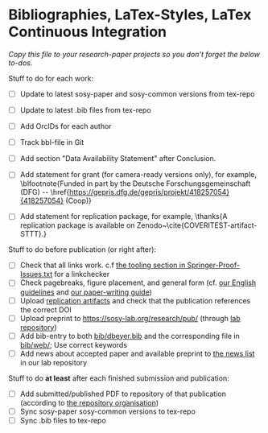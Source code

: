 # Bibliographies, LaTex-Styles, LaTex Continuous Integration

*Copy this file to your research-paper projects so you don't forget the below to-dos.*

Stuff to do for each work:

- [ ] Update to latest sosy-paper and sosy-common versions from tex-repo
- [ ] Update to latest .bib files from tex-repo
- [ ] Add OrcIDs for each author
- [ ] Track bbl-file in Git
- [ ] Add section "Data Availability Statement" after Conclusion.
- [ ] Add statement for grant (for camera-ready versions only), for example,
      \blfootnote{Funded in part by the Deutsche Forschungsgemeinschaft (DFG)
      -- \href{https://gepris.dfg.de/gepris/projekt/418257054}{418257054} (Coop)}
- [ ] Add statement for replication package, for example,
      \thanks{A replication package is available on Zenodo~\cite{COVERITEST-artifact-STTT}.}


Stuff to do before publication (or right after):

- [ ] Check that all links work. c.f [the tooling section in Springer-Proof-Issues.txt](Springer-Proof-Issues.txt) for a linkchecker
- [ ] Check pagebreaks, figure placement, and general form (cf. [our English guidelines](https://gitlab.com/sosy-lab/admin/chair/-/wikis/English) and [our paper-writing guide](https://gitlab.com/sosy-lab/admin/chair/-/wikis/PapersHowToTechnical))
- [ ] Upload [replication artifacts](https://gitlab.com/sosy-lab/admin/chair/-/wikis/Replication-Artifacts)
      and check that the publication references the correct DOI
- [ ] Upload preprint to https://sosy-lab.org/research/pub/ (through [lab repository](https://svn.sosy-lab.org/web/lab))
- [ ] Add bib-entry to both [bib/dbeyer.bib](bib/dbeyer.bib) and the corresponding file in [bib/web/](bib/web/);
      Use correct keywords
- [ ] Add news about accepted paper and available preprint to [the news list](https://svn.sosy-lab.org/web/lab/news/news_list.php) in our lab repository

Stuff to do **at least** after each finished submission and publication:

- [ ] Add submitted/published PDF to repository of that publication (according to [the repository organisation](https://gitlab.com/sosy-lab/admin/chair/-/wikis/PapersHowToTechnical#repository-organization))
- [ ] Sync sosy-paper sosy-common versions to tex-repo
- [ ] Sync .bib files to tex-repo
